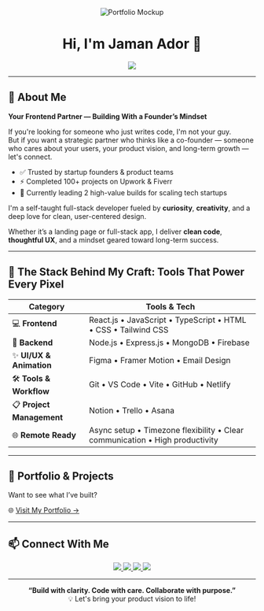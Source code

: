 <p align="center">
 <img src="https://i.ibb.co/cchkkDFP/Jaman-Ador-frontend-engineer.png" alt="Portfolio Mockup" style="max-width: 100%; height: auto;"></p>
<h1 align="center">Hi, I'm Jaman Ador 👋</h1>

<p align="center">
  <img src="https://readme-typing-svg.herokuapp.com?font=Fira+Code&duration=3000&pause=1000&color=00BFFF&center=true&vCenter=true&width=435&lines=Your+Frontend+Partner;React+%7C+TypeScript+Developer;Pixel-Perfect+UI+Craftsman;Product-Focused+Engineer;Let's+Build+Something+Great!" />
</p>

---

## 💬 About Me

**Your Frontend Partner — Building With a Founder’s Mindset**

If you're looking for someone who just writes code, I'm not your guy.  
But if you want a strategic partner who thinks like a co-founder — someone who cares about your users, your product vision, and long-term growth — let's connect.

- ✅ Trusted by startup founders & product teams  
- ⚡ Completed 100+ projects on Upwork & Fiverr  
- 🚀 Currently leading 2 high-value builds for scaling tech startups  

I'm a self-taught full-stack developer fueled by **curiosity**, **creativity**, and a deep love for clean, user-centered design.

Whether it’s a landing page or full-stack app, I deliver **clean code**, **thoughtful UX**, and a mindset geared toward long-term success.

---

## 🧩 The Stack Behind My Craft: Tools That Power Every Pixel

| **Category**           | **Tools & Tech**                                                                 |
|------------------------|----------------------------------------------------------------------------------|
| 💻 **Frontend**         | React.js • JavaScript • TypeScript • HTML • CSS • Tailwind CSS                  |
| 🧠 **Backend**          | Node.js • Express.js • MongoDB • Firebase                                       |
| ✨ **UI/UX & Animation** | Figma • Framer Motion • Email Design                                            |
| 🛠️ **Tools & Workflow** | Git • VS Code • Vite • GitHub • Netlify                                         |
| 📋 **Project Management**| Notion • Trello • Asana                                                         |
| 🌐 **Remote Ready**      | Async setup • Timezone flexibility • Clear communication • High productivity   |

---

## 📌 Portfolio & Projects

Want to see what I’ve built?

🌐 [Visit My Portfolio →](https://jamanador.web.app/)

---

## 📫 Connect With Me

<p align="center">
  <a href="https://www.linkedin.com/in/jamanador/" target="_blank">
    <img src="https://img.shields.io/badge/-LinkedIn-0077B5?style=for-the-badge&logo=linkedin&logoColor=white" />
  </a>
  <a href="https://x.com/jaman_ador" target="_blank">
    <img src="https://img.shields.io/badge/-X_(Twitter)-000000?style=for-the-badge&logo=twitter&logoColor=white" />
  </a>
  <a href="mailto:hellojamanador@gmail.com" target="_blank">
    <img src="https://img.shields.io/badge/-Email-EA4335?style=for-the-badge&logo=gmail&logoColor=white" />
  </a>
  <a href="https://jamanador.web.app/" target="_blank">
    <img src="https://img.shields.io/badge/-Portfolio-24292e?style=for-the-badge&logo=vercel&logoColor=white" />
  </a>
</p>

---

<p align="center">
  <strong>“Build with clarity. Code with care. Collaborate with purpose.”</strong>  
  <br/>
  💡 Let's bring your product vision to life!
</p>
